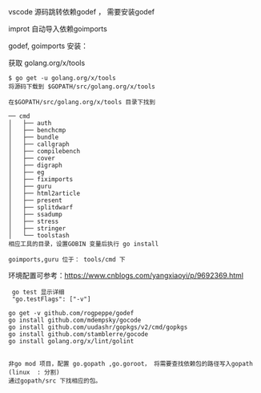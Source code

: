vscode 源码跳转依赖godef ， 需要安装godef

improt 自动导入依赖goimports

godef, goimports 安装：

获取 golang.org/x/tools

```
$ go get -u golang.org/x/tools 
将源码下载到 $GOPATH/src/golang.org/x/tools

在$GOPATH/src/golang.org/x/tools 目录下找到

── cmd
│   ├── auth
│   ├── benchcmp
│   ├── bundle
│   ├── callgraph
│   ├── compilebench
│   ├── cover
│   ├── digraph
│   ├── eg
│   ├── fiximports
│   ├── guru
│   ├── html2article
│   ├── present
│   ├── splitdwarf
│   ├── ssadump
│   ├── stress
│   ├── stringer
│   └── toolstash
相应工具的目录，设置GOBIN 变量后执行 go install 

goimports,guru 位于： tools/cmd 下

```

环境配置可参考：<https://www.cnblogs.com/yangxiaoyi/p/9692369.html>

```
 go test 显示详细
 "go.testFlags": ["-v"]
```

```
go get -v github.com/rogpeppe/godef
go install github.com/mdempsky/gocode
go install github.com/uudashr/gopkgs/v2/cmd/gopkgs
go install github.com/stamblerre/gocode
go install golang.org/x/lint/golint
```

```

非go mod 项目，配置 go.gopath ,go.goroot， 将需要查找依赖包的路径写入gopath (linux  : 分割)
通过gopath/src 下找相应的包。

```

